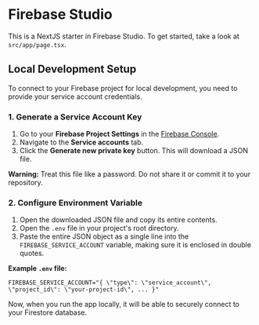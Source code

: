 # Firebase Studio

This is a NextJS starter in Firebase Studio. To get started, take a look at `src/app/page.tsx`.

## Local Development Setup

To connect to your Firebase project for local development, you need to provide your service account credentials.

### 1. Generate a Service Account Key

1.  Go to your **Firebase Project Settings** in the [Firebase Console](https://console.firebase.google.com).
2.  Navigate to the **Service accounts** tab.
3.  Click the **Generate new private key** button. This will download a JSON file.

**Warning:** Treat this file like a password. Do not share it or commit it to your repository.

### 2. Configure Environment Variable

1.  Open the downloaded JSON file and copy its entire contents.
2.  Open the `.env` file in your project's root directory.
3.  Paste the entire JSON object as a single line into the `FIREBASE_SERVICE_ACCOUNT` variable, making sure it is enclosed in double quotes.

**Example `.env` file:**
```
FIREBASE_SERVICE_ACCOUNT="{ \"type\": \"service_account\", \"project_id\": \"your-project-id\", ... }"
```

Now, when you run the app locally, it will be able to securely connect to your Firestore database.
